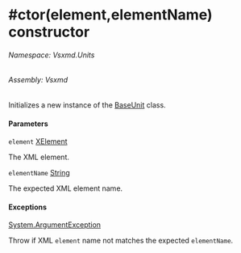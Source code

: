 <a name='M-Vsxmd-Units-BaseUnit-#ctor-System-Xml-Linq-XElement,System-String-'></a>
# #ctor(element,elementName) constructor

###### Namespace:  Vsxmd.Units

###### Assembly:  Vsxmd

Initializes a new instance of the [BaseUnit](././BaseUnit.md) class.

#### Parameters

`element`  [XElement](https://docs.microsoft.com/dotnet/api/System.Xml.Linq.XElement)  

The XML element.

`elementName`  [String](https://docs.microsoft.com/dotnet/api/System.String)  

The expected XML element name.

#### Exceptions

[System.ArgumentException](https://docs.microsoft.com/dotnet/api/System.ArgumentException)  

Throw if XML `element` name not matches the expected `elementName`.
